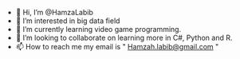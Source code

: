 - 👋 Hi, I’m @HamzaLabib
- 👀 I’m interested in big data field
- 🌱 I’m currently learning video game programming.
- 💞️ I’m looking to collaborate on learning more in C#, Python and R.
- 📫 How to reach me my email is " Hamzah.labib@gmail.com "

<!---
HamzaLabib/HamzaLabib is a ✨ special ✨ repository because its `README.md` (this file) appears on your GitHub profile.
You can click the Preview link to take a look at your changes.
--->
